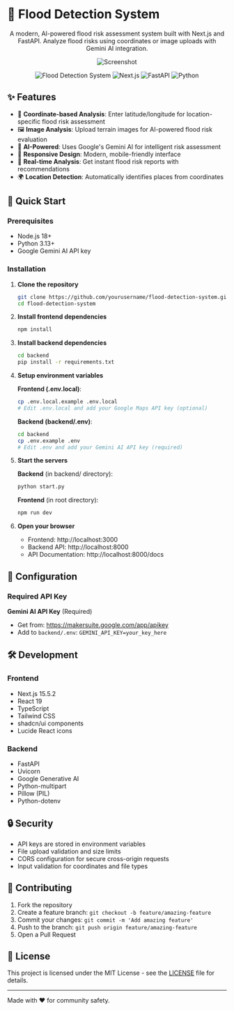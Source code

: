 # 🌊 Flood Detection System

<div align="center">

A modern, AI-powered flood risk assessment system built with Next.js and FastAPI. Analyze flood risks using coordinates or image uploads with Gemini AI integration.

![Screenshot](https://i.postimg.cc/mZFWtBXQ/Flood-Detection-System-Google-Chrome-30-08-2025-1-30-44-pm.png)

![Flood Detection System](https://img.shields.io/badge/status-active-brightgreen) ![Next.js](https://img.shields.io/badge/Next.js-15.5.2-black) ![FastAPI](https://img.shields.io/badge/FastAPI-latest-green) ![Python](https://img.shields.io/badge/Python-3.13-blue)

</div>

## ✨ Features

- 📍 **Coordinate-based Analysis**: Enter latitude/longitude for location-specific flood risk assessment
- 🖼️ **Image Analysis**: Upload terrain images for AI-powered flood risk evaluation  
- 🤖 **AI-Powered**: Uses Google's Gemini AI for intelligent risk assessment
- 📱 **Responsive Design**: Modern, mobile-friendly interface
- 🎯 **Real-time Analysis**: Get instant flood risk reports with recommendations
- 🌍 **Location Detection**: Automatically identifies places from coordinates

## 🚀 Quick Start

### Prerequisites

- Node.js 18+ 
- Python 3.13+
- Google Gemini AI API key

### Installation

1. **Clone the repository**
   ```bash
   git clone https://github.com/yourusername/flood-detection-system.git
   cd flood-detection-system
   ```

2. **Install frontend dependencies**
   ```bash
   npm install
   ```

3. **Install backend dependencies**
   ```bash
   cd backend
   pip install -r requirements.txt
   ```

4. **Setup environment variables**
   
   **Frontend (.env.local)**:
   ```bash
   cp .env.local.example .env.local
   # Edit .env.local and add your Google Maps API key (optional)
   ```
   
   **Backend (backend/.env)**:
   ```bash
   cd backend
   cp .env.example .env
   # Edit .env and add your Gemini AI API key (required)
   ```

5. **Start the servers**
   
   **Backend** (in backend/ directory):
   ```bash
   python start.py
   ```
   
   **Frontend** (in root directory):
   ```bash
   npm run dev
   ```

6. **Open your browser**
   - Frontend: http://localhost:3000
   - Backend API: http://localhost:8000
   - API Documentation: http://localhost:8000/docs

## 🔧 Configuration

### Required API Key

 **Gemini AI API Key** (Required)
   - Get from: https://makersuite.google.com/app/apikey
   - Add to `backend/.env`: `GEMINI_API_KEY=your_key_here`


## 🛠️ Development 

### Frontend
- Next.js 15.5.2
- React 19
- TypeScript
- Tailwind CSS
- shadcn/ui components
- Lucide React icons

### Backend
- FastAPI
- Uvicorn
- Google Generative AI
- Python-multipart
- Pillow (PIL)
- Python-dotenv

## 🔒 Security

- API keys are stored in environment variables
- File upload validation and size limits
- CORS configuration for secure cross-origin requests
- Input validation for coordinates and file types

## 🤝 Contributing

1. Fork the repository
2. Create a feature branch: `git checkout -b feature/amazing-feature`
3. Commit your changes: `git commit -m 'Add amazing feature'`
4. Push to the branch: `git push origin feature/amazing-feature`
5. Open a Pull Request

## 📄 License

This project is licensed under the MIT License - see the [LICENSE](LICENSE) file for details.


---

Made with ❤️ for community safety.
